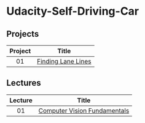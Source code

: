 # Udacity-Self-Driving-Car
## Projects
|Project| Title |
| :---: | ----- |
|01|[Finding Lane Lines](./lecture01)

## Lectures
|Lecture| Title |
| :---: | ----- |
|01|[Computer Vision Fundamentals](./lecture01)